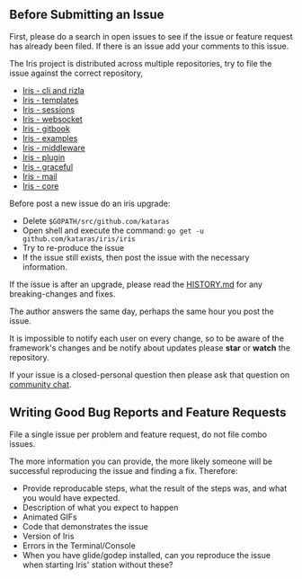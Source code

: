## Before Submitting an Issue

First, please do a search in open issues to see if the issue or feature request has already been filed. If there is an issue add your comments to this issue.

The Iris project is distributed across multiple repositories, try to file the issue against the correct repository,

- [Iris - cli and rizla](https://github.com/kataras/rizla/issues?utf8=%E2%9C%93&q=is%3Aopen+is%3Aissue)
- [Iris - templates](https://github.com/kataras/go-template/issues?utf8=%E2%9C%93&q=is%3Aopen+is%3Aissue)
- [Iris - sessions](https://github.com/kataras/go-sessions/issues?utf8=%E2%9C%93&q=is%3Aopen+is%3Aissue)
- [Iris - websocket](https://github.com/kataras/go-websocket/issues?utf8=%E2%9C%93&q=is%3Aopen+is%3Aissue)
- [Iris - gitbook](https://github.com/iris-contrib/gitbook/issues?utf8=%E2%9C%93&q=is%3Aopen+is%3Aissue)
- [Iris - examples](https://github.com/iris-contrib/examples/issues?utf8=%E2%9C%93&q=is%3Aopen+is%3Aissue)
- [Iris - middleware](https://github.com/iris-contrib/middleware/issues?utf8=%E2%9C%93&q=is%3Aopen+is%3Aissue)
- [Iris - plugin](https://github.com/iris-contrib/plugin/issues?utf8=%E2%9C%93&q=is%3Aopen+is%3Aissue)
- [Iris - graceful](https://github.com/iris-contrib/graceful/issues?utf8=%E2%9C%93&q=is%3Aopen+is%3Aissue)
- [Iris - mail](https://github.com/iris-contrib/mail/issues?utf8=%E2%9C%93&q=is%3Aopen+is%3Aissue)
- [Iris - core](https://github.com/kataras/iris/issues?utf8=%E2%9C%93&q=is%3Aopen+is%3Aissue)

Before post a new issue do an iris upgrade:

- Delete `$GOPATH/src/github.com/kataras`
- Open shell and execute the command: `go get -u github.com/kataras/iris/iris`
- Try to re-produce the issue
- If the issue still exists, then post the issue with the necessary information.



If the issue is after an upgrade, please read the [HISTORY.md](https://github.com/kataras/iris/blob/master/HISTORY.md) for any breaking-changes and fixes.

The author answers the same day, perhaps the same hour you post the issue.

It is impossible to notify each user on every change, so to be aware of the framework's changes and be notify about updates
please **star** or **watch** the repository.




If your issue is a closed-personal question then please ask that question on [community chat][Chat].


## Writing Good Bug Reports and Feature Requests

File a single issue per problem and feature request, do not file combo issues.

The more information you can provide, the more likely someone will be successful reproducing the issue and finding a fix. Therefore:

* Provide reproducable steps, what the result of the steps was, and what you would have expected.
* Description of what you expect to happen
* Animated GIFs
* Code that demonstrates the issue
* Version of Iris
* Errors in the Terminal/Console
* When you have glide/godep installed, can you reproduce the issue when starting Iris' station without these?

[Chat]: https://kataras.rocket.chat/channel/iris

